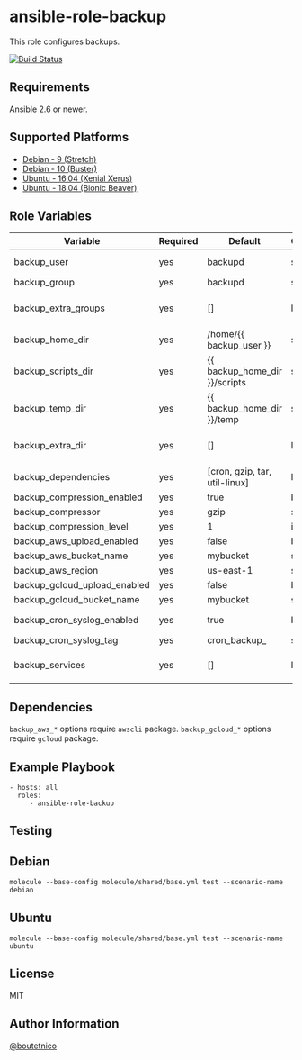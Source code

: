 ansible-role-backup
===================

This role configures backups.

[![Build Status](https://travis-ci.org/boutetnico/ansible-role-backup.svg?branch=master)](https://travis-ci.org/boutetnico/ansible-role-backup)

Requirements
------------

Ansible 2.6 or newer.

Supported Platforms
-------------------
- [Debian - 9 (Stretch)](https://wiki.debian.org/DebianStretch)
- [Debian - 10 (Buster)](https://wiki.debian.org/DebianBuster)
- [Ubuntu - 16.04 (Xenial Xerus)](http://releases.ubuntu.com/16.04/)
- [Ubuntu - 18.04 (Bionic Beaver)](http://releases.ubuntu.com/18.04/)


Role Variables
--------------

| Variable                     | Required | Default                       | Choices   | Comments                                    |
|------------------------------|----------|-------------------------------|-----------|---------------------------------------------|
| backup_user                  | yes      | backupd                       | string    | User who runs backup scripts                |
| backup_group                 | yes      | backupd                       | string    |                                             |
| backup_extra_groups          | yes      | []                            | list      | Add `backup_user` to additional groups      |
| backup_home_dir              | yes      | /home/{{ backup_user }}       | string    |                                             |
| backup_scripts_dir           | yes      | {{ backup_home_dir }}/scripts | string    |                                             |
| backup_temp_dir              | yes      | {{ backup_home_dir }}/temp    | string    |                                             |
| backup_extra_dir             | yes      | []                            | list      | Create additional directories if needed     |
| backup_dependencies          | yes      | [cron, gzip, tar, util-linux] | list      |                                             |
| backup_compression_enabled   | yes      | true                          | bool      |                                             |
| backup_compressor            | yes      | gzip                          | string    |                                             |
| backup_compression_level     | yes      | 1                             | int       |                                             |
| backup_aws_upload_enabled    | yes      | false                         | bool      |                                             |
| backup_aws_bucket_name       | yes      | mybucket                      | string    |                                             |
| backup_aws_region            | yes      | us-east-1                     | string    |                                             |
| backup_gcloud_upload_enabled | yes      | false                         | bool      |                                             |
| backup_gcloud_bucket_name    | yes      | mybucket                      | string    |                                             |
| backup_cron_syslog_enabled   | yes      | true                          | bool      | Log script output to syslog                 |
| backup_cron_syslog_tag       | yes      | cron_backup_                  | string    |                                             |
| backup_services              | yes      | []                            | list      | Scripts to install. See `defaults/main.yml` |

Dependencies
------------

`backup_aws_*` options require `awscli` package.
`backup_gcloud_*` options require `gcloud` package.

Example Playbook
----------------

    - hosts: all
      roles:
         - ansible-role-backup

Testing
-------

## Debian

`molecule --base-config molecule/shared/base.yml test --scenario-name debian`

## Ubuntu

`molecule --base-config molecule/shared/base.yml test --scenario-name ubuntu`

License
-------

MIT

Author Information
------------------

[@boutetnico](https://github.com/boutetnico)
